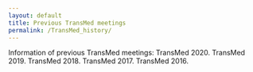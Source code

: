 ```yaml
---
layout: default
title: Previous TransMed meetings
permalink: /TransMed_history/
---
```


Information of previous TransMed meetings:
TransMed 2020. 
TransMed 2019.
TransMed 2018.
TransMed 2017.
TransMed 2016.
